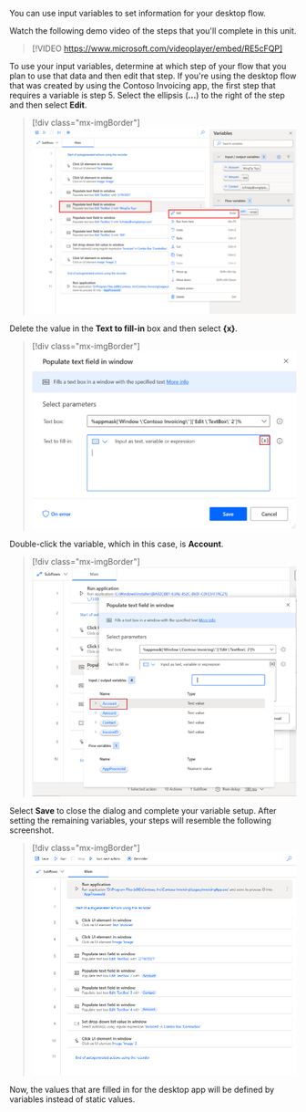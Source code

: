 You can use input variables to set information for your desktop flow.

Watch the following demo video of the steps that you'll complete in this unit.

 > [!VIDEO https://www.microsoft.com/videoplayer/embed/RE5cFQP]

To use your input variables, determine at which step of your flow that you plan to use that data and then edit that step. If you're using the desktop flow that was created by using the Contoso Invoicing app, the first step that requires a variable is step 5. Select the ellipsis (**...**) to the right of the step and then select **Edit**.

> [!div class="mx-imgBorder"]
> [![Screenshot of step five with the ellipsis button selected and the Edit option highlighted.](../media/13-edit-step.png)](../media/13-edit-step.png#lightbox)

Delete the value in the **Text to fill-in** box and then select **{x}**.

> [!div class="mx-imgBorder"]
> [![Screenshot of the Populate text field in window dialog with the x icon highlighted.](../media/14-set-variable-1.png)](../media/14-set-variable-1.png#lightbox)

Double-click the variable, which in this case, is **Account**.

> [!div class="mx-imgBorder"]
> [![Screenshot of the input output variables selector with Account highlighted.](../media/15-set-variable-2.png)](../media/15-set-variable-2.png#lightbox)

Select **Save** to close the dialog and complete your variable setup. After setting the remaining variables, your steps will resemble the following screenshot.

> [!div class="mx-imgBorder"]
> [![Screenshot of the steps with three that populate a text box with a variable.](../media/16-set-variable-3.png)](../media/16-set-variable-3.png#lightbox)

Now, the values that are filled in for the desktop app will be defined by variables instead of static values.
